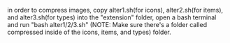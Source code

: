 in order to compress images, copy alter1.sh(for icons), alter2.sh(for items), and alter3.sh(for types) into the "extension" folder, open a bash terminal and run "bash alter1/2/3.sh" (NOTE: Make sure there's a folder called compressed inside of the icons, items, and types) folder.